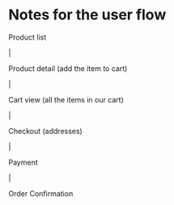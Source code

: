 # Notes for the user flow

Product list

|

Product detail (add the item to cart)

|

Cart view (all the items in our cart)

|

Checkout (addresses)

|

Payment

|

Order Confirmation